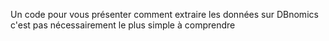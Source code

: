 Un code pour vous présenter comment extraire les données sur DBnomics c'est pas nécessairement le plus simple à comprendre


